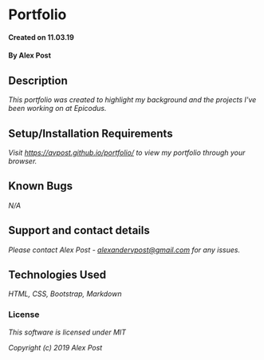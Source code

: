 # Portfolio

#### Created on 11.03.19

#### By Alex Post

## Description
_This portfolio was created to highlight my background and the projects I've been working on at Epicodus._

## Setup/Installation Requirements
_Visit https://avpost.github.io/portfolio/ to view my portfolio through your browser._

## Known Bugs
_N/A_

## Support and contact details
_Please contact Alex Post - alexandervpost@gmail.com for any issues._

## Technologies Used
_HTML, CSS, Bootstrap, Markdown_

### License
_This software is licensed under MIT_

_Copyright (c) 2019 Alex Post_